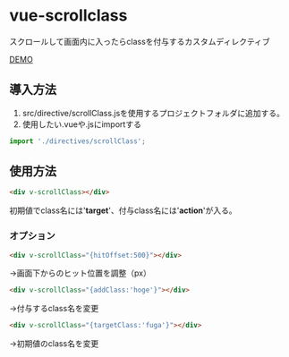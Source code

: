 # vue-scrollclass
スクロールして画面内に入ったらclassを付与するカスタムディレクティブ

[DEMO](https://mattune.github.io/vue-scrollclass/)

## 導入方法
1. src/directive/scrollClass.jsを使用するプロジェクトフォルダに追加する。
2. 使用したい.vueや.jsにimportする

```javascript
import './directives/scrollClass';
```

## 使用方法
```html
<div v-scrollClass></div>
```
初期値でclass名には'**target**'、付与class名には'**action**'が入る。

### オプション
```html
<div v-scrollClass="{hitOffset:500}"></div>
```
→画面下からのヒット位置を調整（px）

```html
<div v-scrollClass="{addClass:'hoge'}"></div>
```
→付与するclass名を変更

```html
<div v-scrollClass="{targetClass:'fuga'}"></div>
```
→初期値のclass名を変更
